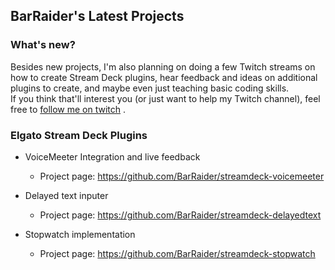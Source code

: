 ## BarRaider's Latest Projects

### What's new?
Besides new projects, I'm also planning on  doing a few Twitch streams on how to create Stream Deck plugins, hear feedback and ideas on additional plugins to create, and maybe even just teaching basic coding skills.   
If you think that'll interest you (or just want to help my Twitch channel), feel free to [follow me on twitch](https://m.twitch.tv/barraider) .


### Elgato Stream Deck Plugins

* VoiceMeeter Integration and live feedback
	* Project page: https://github.com/BarRaider/streamdeck-voicemeeter
	
* Delayed text inputer
	* Project page: https://github.com/BarRaider/streamdeck-delayedtext
	
* Stopwatch implementation
	* Project page: https://github.com/BarRaider/streamdeck-stopwatch
	

